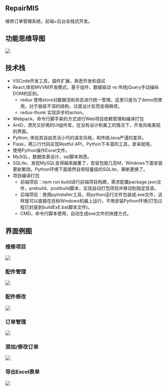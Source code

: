 ## RepairMIS
维修订单管理系统，前端+后台全栈式开发。


## 功能思维导图
<p><img src="http://xwh817.gitee.io/files/images/repair_mis/RepairMIS.png"></p>


## 技术栈
- VSCode开发工具，插件扩展，熟悉开发和调试
- React,体验MVVM开发模式，基于组件、数据驱动 vs 传统jQuery手动操纵DOM的区别。
  - redux 使用store对数据流和状态进行统一管理，这里只是为了demo而使用，对于层级不深的结构，过度设计反而变得麻烦。
  - redux-thunk 实现异步的action。
- Webpack，命令行脚手架的方式进行Web项目依赖管理和编译打包
- AntD，漂亮又好用的UI组件库，在没有设计和美工的情况下，开发风格美观的界面。
- Python, 体验其自由灵活小巧的语言风格，和传统Java严谨的差异。
- Flask，两三行代码实现Restful API，Python下丰富的工具，拿来就用。
- 使用Python操作Excel文件。
- MySQL，数据库表设计，sql脚本熟悉。
- SQLite，发现MySQL变得越来越重了，安装包就几百M，Windows下面安装更新繁琐。Python环境下面居然自带轻量级的SQLite，果断更换了。
- 项目编译打包
  - 前端项目：npm run build进行前端项目构建，需求配置package.json文件，prebuild、postbuild脚本，实现自动打包项目并移动到指定目录。
  - 后端项目：使用pyinstaller工具，将python运行文件包装成.exe文件，这样就可以直接在目标Windows机器上运行，不用安装Python环境(打包过程已封装到buildExE.bat脚本文件)。
  - CMD，命令行脚本使用，自动生成exe文件的快捷方式。

## 界面例图

### 维修项目
<img src="http://xwh817.gitee.io/files/images/repair_mis/repairItems.png">

### 配件管理
<img src="http://xwh817.gitee.io/files/images/repair_mis/partList.png">

### 配件修改
<img src="http://xwh817.gitee.io/files/images/repair_mis/partDetail.png">

### 订单管理
<img src="http://xwh817.gitee.io/files/images/repair_mis/orderList.png">

### 添加/修改订单
<img src="http://xwh817.gitee.io/files/images/repair_mis/orderDetail.png">


### 导出Excel表单
<img src="http://xwh817.gitee.io/files/images/repair_mis/orderExcel.png">
